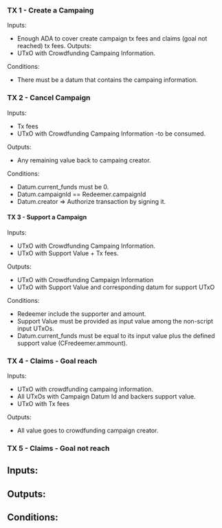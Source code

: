 ### TX 1 - Create a Campaing 
Inputs:
- Enough ADA to cover create campaign tx fees and claims (goal not reached) tx fees.
Outputs:
- UTxO with Crowdfunding Campaing Information.

Conditions:
- There must be a datum that contains the campaing information.
 
### TX 2 - Cancel Campaign
Inputs:
- Tx fees
- UTxO with Crowdfunding Campaing Information  -to be consumed.

Outputs:
- Any remaining value back to campaing creator.  

Conditions:
- Datum.current_funds must be 0.
- Datum.campaignId == Redeemer.campaignId
- Datum.creator => Authorize transaction by signing it.

#### TX 3 - Support a Campaign 
Inputs:
- UTxO with Crowdfunding Campaing Information.
- UTxO with Support Value + Tx fees.

Outputs:
- UTxO with Crowdfunding Campaign Information 
- UTxO with Support Value and corresponding datum for support UTxO
 
Conditions:
- Redeemer include the supporter and amount.
- Support Value must be provided as input value among the non-script input UTxOs.
- Datum.current_funds must be equal to its input value plus the defined support value (CFredeemer.ammount).

### TX 4 - Claims - Goal reach
Inputs:
- UTxO with crowdfunding campaing information.
- All UTxOs with Campaign Datum Id and backers support value.
- UTxO with Tx fees

Outputs:
- All value goes to crowdfunding campaign creator. 


### TX 5 - Claims - Goal not reach
Inputs:
-

Outputs:
-
 
Conditions:
- 